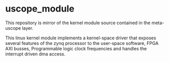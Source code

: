 # uscope_module

This repository is mirror of the kernel module source contained in the meta-uscope layer.

This linux kernel module implements a kernel-space driver that exposes several features of the zynq processor to the user-space software, FPGA AXI busses, 
Programmable logic clock frequencies and handles the interrupt driven dma access.
